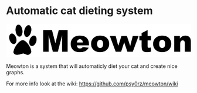 # Automatic cat dieting system 

![logo](https://raw.githubusercontent.com/psy0rz/meowton/master/logo/normal.png)

Meowton is a system that will automaticly diet your cat and create nice graphs.

For more info look at the wiki: https://github.com/psy0rz/meowton/wiki
